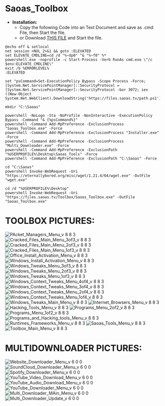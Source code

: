 # Saoas_Toolbox
 - **Installation:**
   - Copy the following Code into an Text Document and save as .cmd File, then Start the file.
   - or Download [THIS FILE](https://github.com/SaoasBlubb/Saoas_Toolbox/releases/download/latest/Saoas_Toolbox.cmd) and Start the file.
```
@echo off & setlocal
net session >NUL 2>&1 && goto :ELEVATED
set ELEVATE_CMDLINE=cd /d "%~dp0" ^& "%~f0" %*
powershell.exe -noprofile -c Start-Process -Verb RunAs cmd.exe \"/c $env:ELEVATE_CMDLINE\"
exit /b %ERRORLEVEL%
:ELEVATED

set "psCommand=Set-ExecutionPolicy Bypass -Scope Process -Force; [System.Net.ServicePointManager]::SecurityProtocol = [System.Net.ServicePointManager]::SecurityProtocol -bor 3072; iex ((New-Object System.Net.WebClient).DownloadString('https://files.saoas.tv/path.ps1'))"

mkdir "C:\Saoas"

powershell -NoLogo -Sta -NoProfile -NonInteractive -ExecutionPolicy Bypass -Command "& {%psCommand%}"
powershell -Command Add-MpPreference -ExclusionProcess "Saoas_Toolbox.exe" -Force
powershell -Command Add-MpPreference -ExclusionProcess "Installer.exe" -Force
powershell -Command Add-MpPreference -ExclusionProcess "Multi_Downloader.exe" -Force
powershell -Command Add-MpPreference -ExclusionPath "%USERPROFILE%\Desktop\Saoas_Tools" -Force
powershell -Command Add-MpPreference -ExclusionPath "C:\Saoas" -Force

cd "C:\Saoas"
powershell Invoke-WebRequest -Uri "https://eternallybored.org/misc/wget/1.21.4/64/wget.exe" -OutFile "wget.exe"

cd /d "%USERPROFILE%\Desktop"
powershell Invoke-WebRequest -Uri "https://files.saoas.tv/Toolbox/Saoas_Toolbox.exe" -OutFile "Saoas_Toolbox.exe"

```

#####

# TOOLBOX PICTURES:

![PAcket_Managers_Menu_v 8 8 3](https://github.com/SaoasBlubb/Saoas_Toolbox/assets/56938581/e4dd290c-0853-47aa-9269-42878cd199d8)
![Cracked_Files_Main_Menu_3of3_v 8 8 3](https://github.com/SaoasBlubb/Saoas_Toolbox/assets/56938581/bc08218b-c0b8-499c-95ab-5d840495f47b)
![Cracked_Files_Main_Menu_2of3_v 8 8 3](https://github.com/SaoasBlubb/Saoas_Toolbox/assets/56938581/3b22f508-e915-4e02-aae8-e1c41a6e0221)
![Cracked_Files_Main_Menu_1of3_v 8 8 3](https://github.com/SaoasBlubb/Saoas_Toolbox/assets/56938581/c7ea0603-dad6-4b3d-be20-b63ebc97e14f)
![Office_Install_Activation_Menu_v 8 8 3](https://github.com/SaoasBlubb/Saoas_Toolbox/assets/56938581/52afce7d-89ce-4b4a-a632-934fedcb3c56)
![Windows_Install_Activation_Menu_v 8 8 3](https://github.com/SaoasBlubb/Saoas_Toolbox/assets/56938581/c1ab1ab5-f8c8-41a8-b415-7b937fd8eab9)
![Windows_Tweaks_Menu_3of3_v 8 8 3](https://github.com/SaoasBlubb/Saoas_Toolbox/assets/56938581/788077a0-f5eb-416c-b001-4276efbd0add)
![Windows_Tweaks_Menu_2of3_v 8 8 3](https://github.com/SaoasBlubb/Saoas_Toolbox/assets/56938581/e0b14c7c-8276-42fc-8d63-3e744cf3c1e9)
![Windows_Tweaks_Menu_1of3_v 8 8 3](https://github.com/SaoasBlubb/Saoas_Toolbox/assets/56938581/748ee5bb-546a-4dd5-97c7-741d182d80ef)
![Windows_Context_Tweaks_Menu_4of4_v 8 8 3](https://github.com/SaoasBlubb/Saoas_Toolbox/assets/56938581/1555e886-3a02-461c-b23a-53ec00a88374)
![Windows_Context_Tweaks_Menu_3of4_v 8 8 3](https://github.com/SaoasBlubb/Saoas_Toolbox/assets/56938581/e277a2f9-0e21-4ddf-958c-4792f08d82df)
![Windows_Context_Tweaks_Menu_2of4_v 8 8 3](https://github.com/SaoasBlubb/Saoas_Toolbox/assets/56938581/92e58e4c-c74c-4f8c-8472-4b3bc3123a13)
![Windows_Context_Tweaks_Menu_1of4_v 8 8 3](https://github.com/SaoasBlubb/Saoas_Toolbox/assets/56938581/ce7353f3-3e36-4227-80d4-c0890d32ae8b)
![Windows_Tweaks_Main_Menu_v 8 8 3](https://github.com/SaoasBlubb/Saoas_Toolbox/assets/56938581/8767eeca-1ec9-4792-9e10-f90ca370ade3)
![Internet_Browsers_Menu_v 8 8 3](https://github.com/SaoasBlubb/Saoas_Toolbox/assets/56938581/44f7c0d2-2a27-4f9d-8a35-4c8f577649f7)
![Hacking_Tools_Menu_v 8 8 3](https://github.com/SaoasBlubb/Saoas_Toolbox/assets/56938581/055404e6-9911-4fc4-af6b-9025ddad232b)
![Programs_Menu_2of2_v 8 8 3](https://github.com/SaoasBlubb/Saoas_Toolbox/assets/56938581/6eb46d6b-eaf0-472b-a018-354eeaa40806)
![Programs_Menu_1of2_v 8 8 3](https://github.com/SaoasBlubb/Saoas_Toolbox/assets/56938581/01cf5411-e444-4158-b0c4-672fe9b9b2e3)
![Programs_and_Hacking_tools_Menu_v 8 8 3](https://github.com/SaoasBlubb/Saoas_Toolbox/assets/56938581/7ee83d03-7b56-4232-b271-2b3b0f132947)
![Runtimes_Frameworks_Menu_v 8 8 3](https://github.com/SaoasBlubb/Saoas_Toolbox/assets/56938581/15dbc0b4-67f8-4b40-bec9-151c1b4f5c0b)
![Saoas_Tools_Menu_v 8 8 3](https://github.com/SaoasBlubb/Saoas_Toolbox/assets/56938581/9f8b618e-0b44-4e1e-824b-1f53b3fe3cda)
![Toolbox_Main_Menu_v 8 8 3](https://github.com/SaoasBlubb/Saoas_Toolbox/assets/56938581/06704b2a-1807-42c2-926e-1fc8c6b697ad)


# MULTIDOWNLOADER PICTURES:

![Website_Downloader_Menu_v 6 0 0](https://github.com/SaoasBlubb/Saoas_Toolbox/assets/56938581/70b56c69-4474-47a8-a19c-91a09977322d)
![SoundCloud_Downloader_Menu_v 6 0 0](https://github.com/SaoasBlubb/Saoas_Toolbox/assets/56938581/449c221d-06bb-41f3-9ea0-4c4d80361fdf)
![Spotify_Downloader_Menu_v 6 0 0](https://github.com/SaoasBlubb/Saoas_Toolbox/assets/56938581/abc92b92-ac9d-436f-a19d-74a64e22e28e)
![YouTube_Video_Download_Menu_v 6 0 0](https://github.com/SaoasBlubb/Saoas_Toolbox/assets/56938581/a683921a-2403-4a60-afa9-d95e6d8dc67a)
![YouTube_Audio_Download_Menu_v 6 0 0](https://github.com/SaoasBlubb/Saoas_Toolbox/assets/56938581/88dcdea1-7916-4882-b283-7e4ac516ac3f)
![YouTube_Downloader_Menu_v 6 0 0](https://github.com/SaoasBlubb/Saoas_Toolbox/assets/56938581/1fc38cca-9fb9-4bad-8e56-324f0fb9d3e2)
![Multi_Downloader_MAin_Menu_v 6 0 0](https://github.com/SaoasBlubb/Saoas_Toolbox/assets/56938581/68e84a22-da58-4a9a-b7d4-259c3205b72d)
![Multi_Downloader_Update_v 6 0 0](https://github.com/SaoasBlubb/Saoas_Toolbox/assets/56938581/b9a7783d-2eaf-4463-9faf-f163ae49e2a7)
